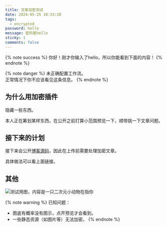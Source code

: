 ```yaml
---
title: 文章加密测试
date: 2024-05-25 18:33:28
tags:
  - encrypted
password: hello
message: 密码是hello
sticky: 1
comments: false
---
```


{% note success %}
你好！刚才你输入了hello，所以你能看到下面的内容！
{% endnote %}

{% note danger %}
未正确配置工作流。  
正常情况下你不应该看见这条信息。
{% endnote %}

## 为什么用加密插件

隐藏一些东西。

本人正在筹划某样东西，在公开之前打算小范围预览一下，顺带挑一下文章问题。

## 接下来的计划

接下来会公开[博客源码](https://github.com/FZQ0003/blog-source)，因此在上传前需要处理加密文章。

具体做法可以看上面链接。

## 其他

![测试用图，内容是一只二次元小动物在指你](Screenshot_20240218_021011.png)

{% note warning %}
已知问题：

* 图底有概率没有图示，点开预览才会看到。
* 一些静态资源（如图片等）无法加密。
{% endnote %}
